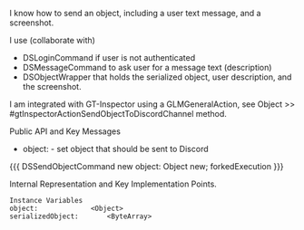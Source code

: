 I know how to send an object, including a user text message, and a screenshot.

I use (collaborate with) 
 - DSLoginCommand if user is not authenticated
 - DSMessageCommand to ask user for a message text (description)
 - DSObjectWrapper that holds the serialized object, user description, and the screenshot.

I am integrated with GT-Inspector using a GLMGeneralAction, see Object >> #gtInspectorActionSendObjectToDiscordChannel method.

Public API and Key Messages

- object: 		- set object that should be sent to Discord

{{{
DSSendObjectCommand new
	object: Object new;
	forkedExecution
}}}
 
Internal Representation and Key Implementation Points.

    Instance Variables
	object:				<Object>
	serializedObject:		<ByteArray>
